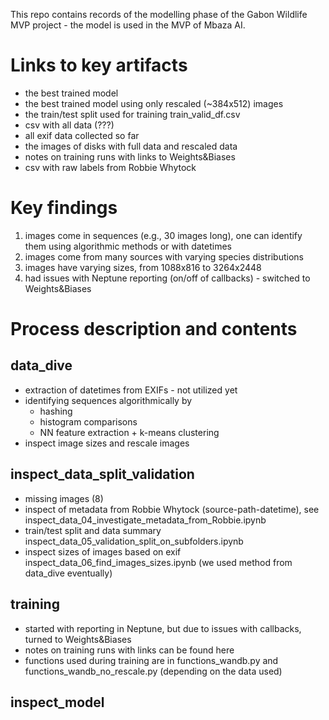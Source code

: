 This repo contains records of the modelling phase of the Gabon Wildlife MVP project - the model is used in the MVP of Mbaza AI.

# Links to key artifacts
* the best trained model
* the best trained model using only rescaled (~384x512) images
* the train/test split used for training train_valid_df.csv
* csv with all data (???)
* all exif data collected so far
* the images of disks with full data and rescaled data
* notes on training runs with links to Weights&Biases
* csv with raw labels from Robbie Whytock

# Key findings
1. images come in sequences (e.g., 30 images long), one can identify them using algorithmic methods or with datetimes
2. images come from many sources with varying species distributions
3. images have varying sizes, from 1088x816 to 3264x2448
4. had issues with Neptune reporting (on/off of callbacks) - switched to Weights&Biases

# Process description and contents

## data_dive
* extraction of datetimes from EXIFs - not utilized yet
* identifying sequences algorithmically by
  * hashing
  * histogram comparisons
  * NN feature extraction + k-means clustering
* inspect image sizes and rescale images

## inspect_data_split_validation
* missing images (8)
* inspect of metadata from Robbie Whytock (source-path-datetime), see inspect_data_04_investigate_metadata_from_Robbie.ipynb
* train/test split and data summary inspect_data_05_validation_split_on_subfolders.ipynb
* inspect sizes of images based on exif inspect_data_06_find_images_sizes.ipynb (we used method from data_dive eventually)

## training
* started with reporting in Neptune, but due to issues with callbacks, turned to Weights&Biases
* notes on training runs with links can be found here
* functions used during training are in functions_wandb.py and functions_wandb_no_rescale.py (depending on the data used)



## inspect_model
